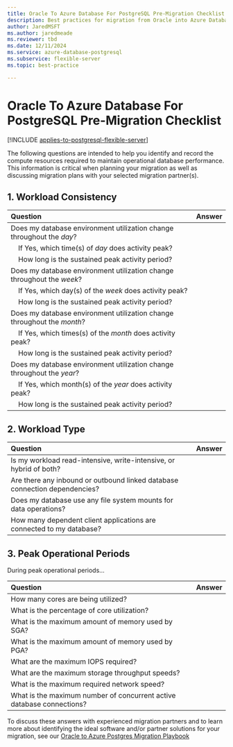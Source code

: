 ```yaml
---
title: Oracle To Azure Database For PostgreSQL Pre-Migration Checklist
description: Best practices for migration from Oracle into Azure Database for PostgreSQL.
author: JaredMSFT
ms.author: jaredmeade
ms.reviewer: tbd
ms.date: 12/11/2024
ms.service: azure-database-postgresql
ms.subservice: flexible-server
ms.topic: best-practice

---
```


# Oracle To Azure Database For PostgreSQL Pre-Migration Checklist

[!INCLUDE [applies-to-postgresql-flexible-server](~/reusable-content/ce-skilling/azure/includes/postgresql/includes/applies-to-postgresql-flexible-server.md)]

The following questions are intended to help you identify and record the compute resources required to maintain operational database performance. This information is critical when planning your migration as well as discussing migration plans with your selected migration partner(s).

## 1. Workload Consistency

| Question | Answer |
| :------------------- | :--- |
| Does my database environment utilization change throughout the *day*? | &nbsp; |
| &nbsp; &nbsp; If Yes, which time(s) of *day* does activity peak? | &nbsp; |
| &nbsp; &nbsp; How long is the sustained peak activity period? | &nbsp; |
| Does my database environment utilization change throughout the *week*? | &nbsp; |
| &nbsp; &nbsp; If Yes, which day(s) of the *week* does activity peak? | &nbsp; |
| &nbsp; &nbsp; How long is the sustained peak activity period? | &nbsp; |
| Does my database environment utilization change throughout the *month*? | &nbsp; |
| &nbsp; &nbsp; If Yes, which times(s) of the *month* does activity peak? | &nbsp; |
| &nbsp; &nbsp; How long is the sustained peak activity period? | &nbsp; |
| Does my database environment utilization change throughout the *year*? | &nbsp; |
| &nbsp; &nbsp; If Yes, which month(s) of the *year* does activity peak? | &nbsp; |
| &nbsp; &nbsp; How long is the sustained peak activity period? | &nbsp; |

## 2. Workload Type

| Question | Answer |
| :-------------------| :--- |
| Is my workload read-intensive, write-intensive, or hybrid of both? | &nbsp; |
| Are there any inbound or outbound linked database connection dependencies? | &nbsp; |
| Does my database use any file system mounts for data operations? | &nbsp; |
| How many dependent client applications are connected to my database? | &nbsp; |

## 3. Peak Operational Periods
During peak operational periods…

| Question | Answer |
| :------------------- | :--- |
| How many cores are being utilized? | &nbsp; |
| What is the percentage of core utilization? | &nbsp; |
| What is the maximum amount of memory used by SGA? | &nbsp; |
| What is the maximum amount of memory used by PGA? |&nbsp; |
| What are the maximum IOPS required? | &nbsp; |
| What are the maximum storage throughput speeds? | &nbsp; |
| What is the maximum required network speed? | &nbsp;|
| What is the maximum number of concurrent active database connections? | &nbsp; |

To discuss these answers with experienced migration partners and to learn more about identifying the ideal software and/or partner solutions for your migration, see our [Oracle to Azure Postgres Migration Playbook](../../../../flexible-server/LINK_TO_PLAYBOOK_PDF.)